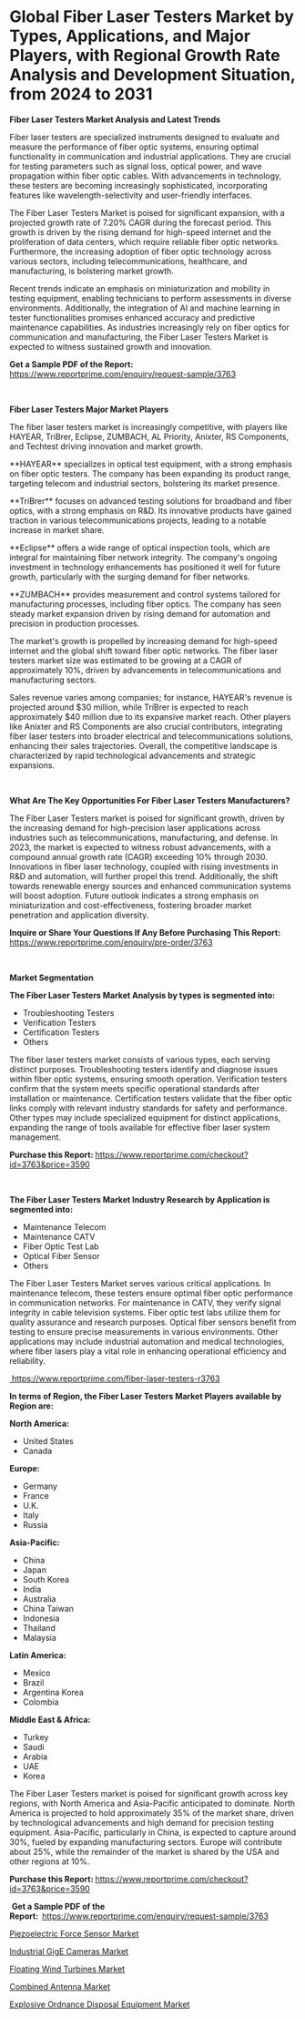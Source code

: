 <p><h1>Global Fiber Laser Testers Market by Types, Applications, and Major Players, with Regional Growth Rate Analysis and Development Situation, from 2024 to 2031</h1></p><p><strong>Fiber Laser Testers Market Analysis and Latest Trends</strong></p>
<p><p>Fiber laser testers are specialized instruments designed to evaluate and measure the performance of fiber optic systems, ensuring optimal functionality in communication and industrial applications. They are crucial for testing parameters such as signal loss, optical power, and wave propagation within fiber optic cables. With advancements in technology, these testers are becoming increasingly sophisticated, incorporating features like wavelength-selectivity and user-friendly interfaces.</p><p>The Fiber Laser Testers Market is poised for significant expansion, with a projected growth rate of 7.20% CAGR during the forecast period. This growth is driven by the rising demand for high-speed internet and the proliferation of data centers, which require reliable fiber optic networks. Furthermore, the increasing adoption of fiber optic technology across various sectors, including telecommunications, healthcare, and manufacturing, is bolstering market growth.</p><p>Recent trends indicate an emphasis on miniaturization and mobility in testing equipment, enabling technicians to perform assessments in diverse environments. Additionally, the integration of AI and machine learning in tester functionalities promises enhanced accuracy and predictive maintenance capabilities. As industries increasingly rely on fiber optics for communication and manufacturing, the Fiber Laser Testers Market is expected to witness sustained growth and innovation.</p></p>
<p><strong>Get a Sample PDF of the Report:&nbsp;</strong> <a href="https://www.reportprime.com/enquiry/request-sample/3763">https://www.reportprime.com/enquiry/request-sample/3763</a></p>
<p>&nbsp;</p>
<p><strong>Fiber Laser Testers Major Market Players</strong></p>
<p><p>The fiber laser testers market is increasingly competitive, with players like HAYEAR, TriBrer, Eclipse, ZUMBACH, AL Priority, Anixter, RS Components, and Techtest driving innovation and market growth. </p><p>**HAYEAR** specializes in optical test equipment, with a strong emphasis on fiber optic testers. The company has been expanding its product range, targeting telecom and industrial sectors, bolstering its market presence. </p><p>**TriBrer** focuses on advanced testing solutions for broadband and fiber optics, with a strong emphasis on R&D. Its innovative products have gained traction in various telecommunications projects, leading to a notable increase in market share.</p><p>**Eclipse** offers a wide range of optical inspection tools, which are integral for maintaining fiber network integrity. The company's ongoing investment in technology enhancements has positioned it well for future growth, particularly with the surging demand for fiber networks.</p><p>**ZUMBACH** provides measurement and control systems tailored for manufacturing processes, including fiber optics. The company has seen steady market expansion driven by rising demand for automation and precision in production processes.</p><p>The market's growth is propelled by increasing demand for high-speed internet and the global shift toward fiber optic networks. The fiber laser testers market size was estimated to be growing at a CAGR of approximately 10%, driven by advancements in telecommunications and manufacturing sectors.</p><p>Sales revenue varies among companies; for instance, HAYEAR's revenue is projected around $30 million, while TriBrer is expected to reach approximately $40 million due to its expansive market reach. Other players like Anixter and RS Components are also crucial contributors, integrating fiber laser testers into broader electrical and telecommunications solutions, enhancing their sales trajectories. Overall, the competitive landscape is characterized by rapid technological advancements and strategic expansions.</p></p>
<p>&nbsp;</p>
<p><strong>What Are The Key Opportunities For Fiber Laser Testers Manufacturers?</strong></p>
<p><p>The Fiber Laser Testers market is poised for significant growth, driven by the increasing demand for high-precision laser applications across industries such as telecommunications, manufacturing, and defense. In 2023, the market is expected to witness robust advancements, with a compound annual growth rate (CAGR) exceeding 10% through 2030. Innovations in fiber laser technology, coupled with rising investments in R&D and automation, will further propel this trend. Additionally, the shift towards renewable energy sources and enhanced communication systems will boost adoption. Future outlook indicates a strong emphasis on miniaturization and cost-effectiveness, fostering broader market penetration and application diversity.</p></p>
<p><strong>Inquire or Share Your Questions If Any Before Purchasing This Report:</strong> <a href="https://www.reportprime.com/enquiry/pre-order/3763">https://www.reportprime.com/enquiry/pre-order/3763</a></p>
<p>&nbsp;</p>
<p><strong>Market Segmentation</strong></p>
<p><strong>The Fiber Laser Testers Market Analysis by types is segmented into:</strong></p>
<p><ul><li>Troubleshooting Testers</li><li>Verification Testers</li><li>Certification Testers</li><li>Others</li></ul></p>
<p><p>The fiber laser testers market consists of various types, each serving distinct purposes. Troubleshooting testers identify and diagnose issues within fiber optic systems, ensuring smooth operation. Verification testers confirm that the system meets specific operational standards after installation or maintenance. Certification testers validate that the fiber optic links comply with relevant industry standards for safety and performance. Other types may include specialized equipment for distinct applications, expanding the range of tools available for effective fiber laser system management.</p></p>
<p><strong>Purchase this Report:&nbsp;</strong><a href="https://www.reportprime.com/checkout?id=3763&price=3590">https://www.reportprime.com/checkout?id=3763&price=3590</a></p>
<p>&nbsp;</p>
<p><strong>The Fiber Laser Testers Market Industry Research by Application is segmented into:</strong></p>
<p><ul><li>Maintenance Telecom</li><li>Maintenance CATV</li><li>Fiber Optic Test Lab</li><li>Optical Fiber Sensor</li><li>Others</li></ul></p>
<p><p>The Fiber Laser Testers Market serves various critical applications. In maintenance telecom, these testers ensure optimal fiber optic performance in communication networks. For maintenance in CATV, they verify signal integrity in cable television systems. Fiber optic test labs utilize them for quality assurance and research purposes. Optical fiber sensors benefit from testing to ensure precise measurements in various environments. Other applications may include industrial automation and medical technologies, where fiber lasers play a vital role in enhancing operational efficiency and reliability.</p></p>
<p><a href="https://www.reportprime.com/fiber-laser-testers-r3763">&nbsp;https://www.reportprime.com/fiber-laser-testers-r3763</a></p>
<p><strong>In terms of Region, the Fiber Laser Testers Market Players available by Region are:</strong></p>
<p>
    <p> <strong> North America: </strong>
        <ul>
            <li>United States</li>
            <li>Canada</li>
        </ul>
        </p> 
    <p> <strong> Europe: </strong>
        <ul>
            <li>Germany</li>
            <li>France</li>
            <li>U.K.</li>
            <li>Italy</li>
            <li>Russia</li>
        </ul>
        </p> 
    <p> <strong> Asia-Pacific: </strong>
        <ul>
            <li>China</li>
            <li>Japan</li>
            <li>South Korea</li>
            <li>India</li>
            <li>Australia</li>
            <li>China Taiwan</li>
            <li>Indonesia</li>
            <li>Thailand</li>
            <li>Malaysia</li>
        </ul>
        </p> 
    <p> <strong> Latin America: </strong>
        <ul>
            <li>Mexico</li>
            <li>Brazil</li>
            <li>Argentina Korea</li>
            <li>Colombia</li>
        </ul>
        </p> 
    <p> <strong> Middle East & Africa: </strong>
        <ul>
            <li>Turkey</li>
            <li>Saudi</li>
            <li>Arabia</li>
            <li>UAE</li>
            <li>Korea</li>
        </ul>
    </p>
    </p>
<p><p>The Fiber Laser Testers market is poised for significant growth across key regions, with North America and Asia-Pacific anticipated to dominate. North America is projected to hold approximately 35% of the market share, driven by technological advancements and high demand for precision testing equipment. Asia-Pacific, particularly in China, is expected to capture around 30%, fueled by expanding manufacturing sectors. Europe will contribute about 25%, while the remainder of the market is shared by the USA and other regions at 10%.</p></p>
<p><strong>Purchase this Report: </strong><a href="https://www.reportprime.com/checkout?id=3763&price=3590">https://www.reportprime.com/checkout?id=3763&price=3590</a></p>
<p>&nbsp;<strong>Get a Sample PDF of the Report:&nbsp;&nbsp;</strong><a href="https://www.reportprime.com/enquiry/request-sample/3763">https://www.reportprime.com/enquiry/request-sample/3763</a></p>
<p><strong></strong></p>
<p><p><a href="https://github.com/fdr6gh/Market-Research-Report-List-1/blob/main/piezoelectric-force-sensor-market.md">Piezoelectric Force Sensor Market</a></p><p><a href="https://github.com/lylyparadise/Market-Research-Report-List-5/blob/main/industrial-gige-cameras-market.md">Industrial GigE Cameras Market</a></p><p><a href="https://www.linkedin.com/pulse/what-growth-drivers-floating-wind-turbines-market-comprehensive-8sgcf?trackingId=bfDuLUdBRHSlinfT3yMpYA%3D%3D">Floating Wind Turbines Market</a></p><p><a href="https://issuu.com/reportprime-2/docs/combined-antenna-market-size-2030.p_f26dbeddefa97b">Combined Antenna Market</a></p><p><a href="https://www.linkedin.com/pulse/explosive-ordnance-disposal-equipment-market-size-growing-cagr-koqff?trackingId=F530oK4RT8e72w4QpeZIBg%3D%3D">Explosive Ordnance Disposal Equipment Market</a></p></p>